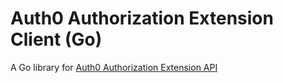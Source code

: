 # Auth0 Authorization Extension Client (Go)

A Go library for [Auth0 Authorization Extension API](https://auth0.com/docs/api/authorization-extension)
